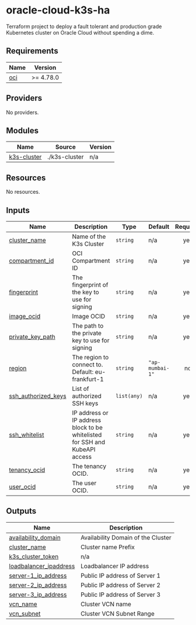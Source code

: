 # oracle-cloud-k3s-ha
Terraform project to deploy a fault tolerant and production grade Kubernetes cluster on Oracle Cloud without spending a dime.

<!-- BEGIN_TF_DOCS -->
## Requirements

| Name | Version |
|------|---------|
| <a name="requirement_oci"></a> [oci](#requirement\_oci) | >= 4.78.0 |

## Providers

No providers.

## Modules

| Name | Source | Version |
|------|--------|---------|
| <a name="module_k3s-cluster"></a> [k3s-cluster](#module\_k3s-cluster) | ./k3s-cluster | n/a |

## Resources

No resources.

## Inputs

| Name | Description | Type | Default | Required |
|------|-------------|------|---------|:--------:|
| <a name="input_cluster_name"></a> [cluster\_name](#input\_cluster\_name) | Name of the K3s Cluster | `string` | n/a | yes |
| <a name="input_compartment_id"></a> [compartment\_id](#input\_compartment\_id) | OCI Compartment ID | `string` | n/a | yes |
| <a name="input_fingerprint"></a> [fingerprint](#input\_fingerprint) | The fingerprint of the key to use for signing | `string` | n/a | yes |
| <a name="input_image_ocid"></a> [image\_ocid](#input\_image\_ocid) | Image OCID | `string` | n/a | yes |
| <a name="input_private_key_path"></a> [private\_key\_path](#input\_private\_key\_path) | The path to the private key to use for signing | `string` | n/a | yes |
| <a name="input_region"></a> [region](#input\_region) | The region to connect to. Default: eu-frankfurt-1 | `string` | `"ap-mumbai-1"` | no |
| <a name="input_ssh_authorized_keys"></a> [ssh\_authorized\_keys](#input\_ssh\_authorized\_keys) | List of authorized SSH keys | `list(any)` | n/a | yes |
| <a name="input_ssh_whitelist"></a> [ssh\_whitelist](#input\_ssh\_whitelist) | IP address or IP address block to be whitelisted for SSH and KubeAPI access | `string` | n/a | yes |
| <a name="input_tenancy_ocid"></a> [tenancy\_ocid](#input\_tenancy\_ocid) | The tenancy OCID. | `string` | n/a | yes |
| <a name="input_user_ocid"></a> [user\_ocid](#input\_user\_ocid) | The user OCID. | `string` | n/a | yes |

## Outputs

| Name | Description |
|------|-------------|
| <a name="output_availability_domain"></a> [availability\_domain](#output\_availability\_domain) | Availability Domain of the Cluster |
| <a name="output_cluster_name"></a> [cluster\_name](#output\_cluster\_name) | Cluster name Prefix |
| <a name="output_k3s_cluster_token"></a> [k3s\_cluster\_token](#output\_k3s\_cluster\_token) | n/a |
| <a name="output_loadbalancer_ipaddress"></a> [loadbalancer\_ipaddress](#output\_loadbalancer\_ipaddress) | Loadbalancer IP address |
| <a name="output_server-1_ip_address"></a> [server-1\_ip\_address](#output\_server-1\_ip\_address) | Public IP address of Server 1 |
| <a name="output_server-2_ip_address"></a> [server-2\_ip\_address](#output\_server-2\_ip\_address) | Public IP address of Server 2 |
| <a name="output_server-3_ip_address"></a> [server-3\_ip\_address](#output\_server-3\_ip\_address) | Public IP address of Server 3 |
| <a name="output_vcn_name"></a> [vcn\_name](#output\_vcn\_name) | Cluster VCN name |
| <a name="output_vcn_subnet"></a> [vcn\_subnet](#output\_vcn\_subnet) | Cluster VCN Subnet Range |
<!-- END_TF_DOCS -->
